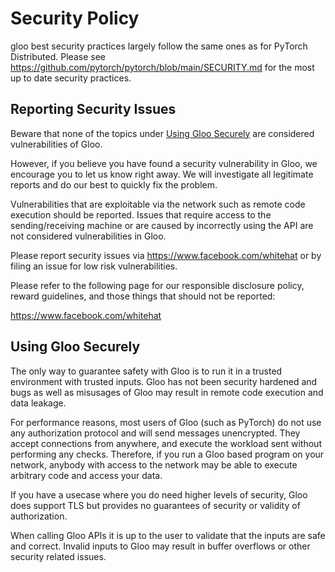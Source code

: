 # Security Policy

gloo best security practices largely follow the same ones as for PyTorch Distributed. Please see https://github.com/pytorch/pytorch/blob/main/SECURITY.md for the most up to date security practices.

## Reporting Security Issues

Beware that none of the topics under [Using Gloo Securely](#using-gloo-securely) are considered vulnerabilities of Gloo.

However, if you believe you have found a security vulnerability in Gloo, we encourage you to let us know right away. We will investigate all legitimate reports and do our best to quickly fix the problem.

Vulnerabilities that are exploitable via the network such as remote code execution should be reported. Issues that require access to the sending/receiving machine or are caused by incorrectly using the API are not considered vulnerabilities in Gloo.

Please report security issues via https://www.facebook.com/whitehat or by filing an issue for low risk vulnerabilities.

Please refer to the following page for our responsible disclosure policy, reward guidelines, and those things that should not be reported:

https://www.facebook.com/whitehat

## Using Gloo Securely

The only way to guarantee safety with Gloo is to run it in a trusted environment with trusted inputs. Gloo has not been security hardened and bugs as well as misusages of Gloo may result in remote code execution and data leakage.

For performance reasons, most users of Gloo (such as PyTorch) do not use any authorization protocol and will send messages unencrypted. They accept connections from anywhere, and execute the workload sent without performing any checks. Therefore, if you run a Gloo based program on your network, anybody with access to the network may be able to execute arbitrary code and access your data.

If you have a usecase where you do need higher levels of security, Gloo does support TLS but provides no guarantees of security or validity of authorization.

When calling Gloo APIs it is up to the user to validate that the inputs are safe and correct. Invalid inputs to Gloo may result in buffer overflows or other security related issues.
